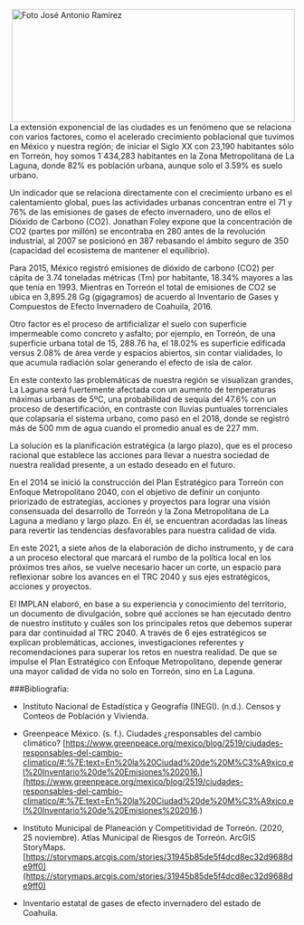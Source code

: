 <p>
   <a title="ir a Otras Publicaciones" href="http://www.trcimplan.gob.mx/autores/jose-antonio-ramirez-reyes.html"><img class="img-responsive contenido-imagen" src="../imagenes/128/arq-jose-antonio-ramirez-reyes-top2.png" align="right" alt="Foto José Antonio Ramírez" width="500" height="200"></a>

</p>

</br></br></br></br></br></br></br></br>

La extensión exponencial de las ciudades es un fenómeno que se relaciona con varios factores, como el acelerado crecimiento poblacional que tuvimos en México y nuestra región; de iniciar el Siglo XX con 23,190 habitantes sólo en Torreón, hoy somos 1´434,283 habitantes en la Zona Metropolitana de La Laguna, donde 82% es población urbana, aunque solo el 3.59% es suelo urbano.

Un indicador que se relaciona directamente con el crecimiento urbano es el calentamiento global, pues las actividades urbanas concentran entre el 71 y 76% de las emisiones de gases de efecto invernadero, uno de ellos el Dióxido de Carbono (CO2). Jonathan Foley expone que la concentración de CO2 (partes por millón) se encontraba en 280 antes de la revolución industrial, al 2007 se posicionó en 387 rebasando el ámbito seguro de 350 (capacidad del ecosistema de mantener el equilibrio).

Para 2015, México registró emisiones de dióxido de carbono (CO2) per cápita de 3.74 toneladas métricas (Tm) por habitante, 18.34% mayores a las que tenía en 1993. Mientras en Torreón el total de emisiones de CO2 se ubica en 3,895.28 Gg (gigagramos) de acuerdo al Inventario de Gases y Compuestos de Efecto Invernadero de Coahuila, 2016.

Otro factor es el proceso de artificializar el suelo con superficie impermeable como concreto y asfalto; por ejemplo, en Torreón, de una superficie urbana total de 15, 288.76 ha, el 18.02% es superficie edificada versus 2.08% de área verde y espacios abiertos, sin contar vialidades, lo que acumula radiación solar generando el efecto de isla de calor.

En este contexto las problemáticas de nuestra región se visualizan grandes, La Laguna será fuertemente afectada con un aumento de temperaturas máximas urbanas de 5ºC, una probabilidad de sequía del 47.6% con un proceso de desertificación, en contraste con lluvias puntuales torrenciales que colapsaría el sistema urbano, como pasó en el 2018, donde se registró más de 500 mm de agua cuando el promedio anual es de 227 mm.

La solución es la planificación estratégica (a largo plazo), que es el proceso racional que establece las acciones para llevar a nuestra sociedad de nuestra realidad presente, a un estado deseado en el futuro.

En el 2014 se inició la construcción del Plan Estratégico para Torreón con Enfoque Metropolitano 2040, con el objetivo de definir un conjunto priorizado de estrategias, acciones y proyectos para lograr una visión consensuada del desarrollo de Torreón y la Zona Metropolitana de La Laguna a mediano y largo plazo. En él, se encuentran acordadas las líneas para revertir las tendencias desfavorables para nuestra calidad de vida.

En este 2021, a siete años de la elaboración de dicho instrumento, y de cara a un proceso electoral que marcará el rumbo de la política local en los próximos tres años, se vuelve necesario hacer un corte, un espacio para reflexionar sobre los avances en el TRC 2040 y sus ejes estratégicos, acciones y proyectos.

El IMPLAN elaboró, en base a su experiencia y conocimiento del territorio, un documento de divulgación, sobre qué acciones se han ejecutado dentro de nuestro instituto y cuáles son los principales retos que debemos superar para dar continuidad al TRC 2040. A través de 6 ejes estratégicos se explican problemáticas, acciones, investigaciones referentes y recomendaciones para superar los retos en nuestra realidad. De que se impulse el Plan Estratégico con Enfoque Metropolitano, depende generar una mayor calidad de vida no solo en Torreón, sino en La Laguna.


###Bibliografía:

- Instituto Nacional de Estadística y Geografía (INEGI). (n.d.). Censos y Conteos de Población y Vivienda.

- Greenpeace México. (s. f.). Ciudades ¿responsables del cambio climático? [https://www.greenpeace.org/mexico/blog/2519/ciudades-responsables-del-cambio-climatico/#:%7E:text=En%20la%20Ciudad%20de%20M%C3%A9xico,el%20Inventario%20de%20Emisiones%202016.](https://www.greenpeace.org/mexico/blog/2519/ciudades-responsables-del-cambio-climatico/#:%7E:text=En%20la%20Ciudad%20de%20M%C3%A9xico,el%20Inventario%20de%20Emisiones%202016.)

- Instituto Municipal de Planeación y Competitividad de Torreón. (2020, 25 noviembre). Atlas Municipal de Riesgos de Torreón. ArcGIS StoryMaps. [https://storymaps.arcgis.com/stories/31945b85de5f4dcd8ec32d9688de9ff0](https://storymaps.arcgis.com/stories/31945b85de5f4dcd8ec32d9688de9ff0)

- Inventario estatal de gases de efecto invernadero del estado de Coahuila.
